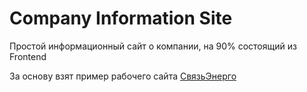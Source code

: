 # Company Information Site

Простой информационный сайт о компании, на 90% состоящий из Frontend

За основу взят пример рабочего сайта [СвязьЭнерго](http://www.svyazenergo.ru/)